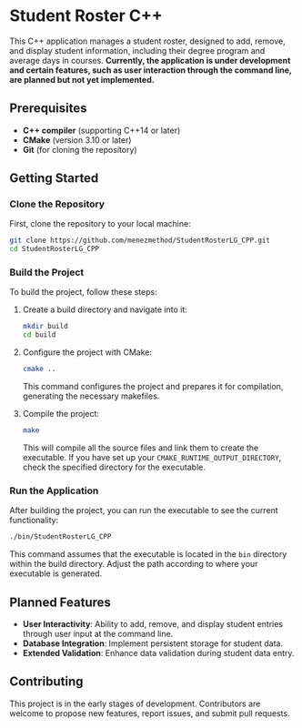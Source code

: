 # Student Roster C++

This C++ application manages a student roster, designed to add, remove, and display student information, including their degree program and average days in courses. **Currently, the application is under development and certain features, such as user interaction through the command line, are planned but not yet implemented.**

## Prerequisites

- **C++ compiler** (supporting C++14 or later)
- **CMake** (version 3.10 or later)
- **Git** (for cloning the repository)

## Getting Started

### Clone the Repository

First, clone the repository to your local machine:

```bash
git clone https://github.com/menezmethod/StudentRosterLG_CPP.git
cd StudentRosterLG_CPP
```

### Build the Project

To build the project, follow these steps:

1. Create a build directory and navigate into it:

   ```bash
   mkdir build
   cd build
   ```

2. Configure the project with CMake:

   ```bash
   cmake ..
   ```

   This command configures the project and prepares it for compilation, generating the necessary makefiles.

3. Compile the project:

   ```bash
   make
   ```

   This will compile all the source files and link them to create the executable. If you have set up your `CMAKE_RUNTIME_OUTPUT_DIRECTORY`, check the specified directory for the executable.

### Run the Application

After building the project, you can run the executable to see the current functionality:

```bash
./bin/StudentRosterLG_CPP
```

This command assumes that the executable is located in the `bin` directory within the build directory. Adjust the path according to where your executable is generated.

## Planned Features

- **User Interactivity**: Ability to add, remove, and display student entries through user input at the command line.
- **Database Integration**: Implement persistent storage for student data.
- **Extended Validation**: Enhance data validation during student data entry.

## Contributing

This project is in the early stages of development. Contributors are welcome to propose new features, report issues, and submit pull requests.